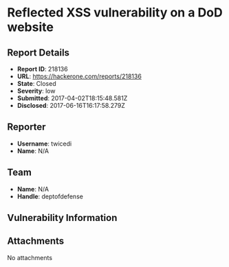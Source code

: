 # Reflected XSS vulnerability on a DoD website

## Report Details
- **Report ID**: 218136
- **URL**: https://hackerone.com/reports/218136
- **State**: Closed
- **Severity**: low
- **Submitted**: 2017-04-02T18:15:48.581Z
- **Disclosed**: 2017-06-16T16:17:58.279Z

## Reporter
- **Username**: twicedi
- **Name**: N/A

## Team
- **Name**: N/A
- **Handle**: deptofdefense

## Vulnerability Information


## Attachments
No attachments
